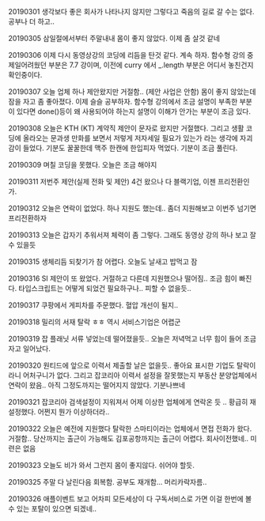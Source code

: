20190301 생각보다 좋은 회사가 나타나지 않지만 그렇다고 죽음의 길로 갈 수는 없다. 공부나 더 하고..  

20190305 삼일절에서부터 주말내내 몸이 좋지 않았다. 이제 좀 살것 같네

20190306 이제 다시 동영상강의 코딩에 리듬을 탄것 같다. 계속 하자.
함수형 강의 중 제일어려웠던 부분은 7.7 강이며, 이전에 curry 에서 _.length 부분은 어디서 놓친건지 확인중이다.

20190307 오늘 업체 하나 제안왔지만 거절함.. (제안 사업은 안함) 몸이 좋지 않았는데 잠을 자고 좀 좋아졌다. 이제 슬슬 공부하자. 함수형 강의에서 조금 설명이 부족한 부분이 있다면 
done()등이 왜 사용되어야 하는지 설명이 이해가 안가는 부분이 조금 있다. 

20190308 오늘은 KTH (KT) 계약직 제안이 문자로 왔지만 거절했다. 그리고 생활 코딩에 올라오는 문과생 만화를 보면서 저렇게 저자세일 필요가 있는가 라는 생각에 자괴감이 들었다. 기분도 꿀꿀한데 맥주 한캔에 한입피자 먹었다. 기분이 조금 풀린다.

20190309 며칠 코딩을 못했다. 오늘은 조금 해야지

20190311 저번주 제안(실제 전화 및 제안) 4건 왔으나 다 블랙기업, 이젠 프리전환인가.

20190312 오늘은 연락이 없었다. 하나 지원도 했는데.. 좀더 지원해보고 이번주 넘기면 프리전환하자  

20190313 오늘은 갑자기 추워서져 체력이 좀 그렇다. 그래도 동영상 강의 하나 보고 잘 수 있을듯

20190315 생체리듬 되찾기가 참 어렵다. 오늘도 날새고 밥먹고 잠

20190316 SI 제안이 또 왔었다. 거절하고 다른데 지원했으나 떨어짐.. 조금 힘이 빠진다. 타입스크립트는 어떻게 되었건 필요하구나.. 피할 수 없을듯.. 

20190317 쿠팡에서 게피차를 주문했다. 혈압 개선이 될지.. 

20190318 밀리의 서재 탈락 ㅎㅎ 역시 서비스기업은 어렵군

20190319 잡 플래닛 서류 넣었는데 떨어졌을듯.. 오늘은 저녁먹고 너무 힘이 들어 조금자고 일어났다.

20190320 원티드에 앞으로 이력서 제출할 날은 없을듯.. 좋아요 표시한 기업도 탈락이라니 어처구니가 없다. 그리고 잡코리아 이력서 설정을 잘못했는지 부동산 분양업체에서 연락이 왔음..
아직 그정도까지는 떨어지지 않았다. 기분나쁘네

20190321 잡코리아 검색설정이 지워져서 어제 이상한 업체에게 연락온 듯 .. 황급히 재설정했다. 
어쩐지 뭔가 이상하더라.. 

20190322 오늘은 예전에 지원했다 탈락한 스마티이라는 업체에서 면접 전화가 왔다. 거절함.. 당산까지는 출근이 가능해도 김포공항까지는 출근이 어렵다. 회사이전했네.. 미련은 없음 

20190323 오늘도 비가 와서 그런지 몸이 좋지않다. 쉬어야 할듯.

20190325 주말 다 날린다음 회복함. 공부도 재개함... 머리카락자름.. 

20190326 애플이벤트 보고 어차피 모든세상이 다 구독서비스로 가면 이걸 한번에 볼 수 있는 포탈이 있으면 되겠네..
